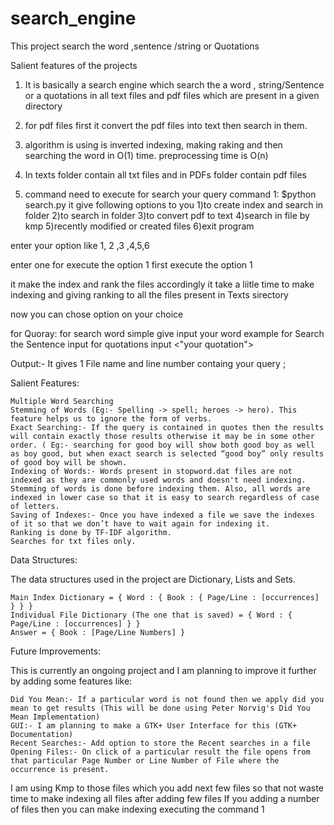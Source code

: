 # search_engine
This project search the word ,sentence /string or Quotations 

Salient features of the projects
1. It is basically a search engine which search the 
 a word , string/Sentence or a quotations in all text files and pdf files
 which are present in a given directory


2. for pdf files first it convert the pdf files into text then search in them.

3. algorithm is using is inverted indexing, making raking and then searching
the word in O(1) time.
preprocessing time is O(n)

4. In texts folder contain all txt files and in PDFs folder contain pdf files

5. command need to execute for search your query
  command 1:   $python search.py
     it give following options to you
1)to create index and search in folder
2)to search in folder
3)to convert pdf to text
4)search in file by kmp
5)recently modified or created files
6)exit program

enter your option like 1, 2 ,3 ,4,5,6


enter one for execute the option 1
first execute the option 1

it make the index and rank the files accordingly
it take a liitle time to make indexing and giving ranking to all the files present in Texts sirectory

now you can chose option on your choice

for Quoray:
for search word simple give input your word example <algorithm>
for Search the Sentence input <your Sentence>
for quotations input <"your quotation">

Output:-
It gives
1 File name and line number containg your query ;
 
Salient Features:

    Multiple Word Searching
    Stemming of Words (Eg:- Spelling -> spell; heroes -> hero). This feature helps us to ignore the form of verbs.
    Exact Searching:- If the query is contained in quotes then the results will contain exactly those results otherwise it may be in some other order. ( Eg:- searching for good boy will show both good boy as well as boy good, but when exact search is selected “good boy” only results of good boy will be shown.
    Indexing of Words:- Words present in stopword.dat files are not indexed as they are commonly used words and doesn't need indexing. Stemming of words is done before indexing them. Also, all words are indexed in lower case so that it is easy to search regardless of case of letters.
    Saving of Indexes:- Once you have indexed a file we save the indexes of it so that we don’t have to wait again for indexing it.
    Ranking is done by TF-IDF algorithm.
    Searches for txt files only.

Data Structures:

The data structures used in the project are Dictionary, Lists and Sets.

    Main Index Dictionary = { Word : { Book : { Page/Line : [occurrences] } } }
    Individual File Dictionary (The one that is saved) = { Word : { Page/Line : [occurrences] } }
    Answer = { Book : [Page/Line Numbers] }

Future Improvements:

This is currently an ongoing project and I am planning to improve it further by adding some features like:

    Did You Mean:- If a particular word is not found then we apply did you mean to get results (This will be done using Peter Norvig's Did You Mean Implementation)
    GUI:- I am planning to make a GTK+ User Interface for this (GTK+ Documentation)
    Recent Searches:- Add option to store the Recent searches in a file
    Opening Files:- On click of a particular result the file opens from that particular Page Number or Line Number of File where the occurrence is present.


I am using Kmp to those files which you add next few files so that not waste time to
make indexing all files after adding few files
If you adding a number of files then you can make indexing executing the command 1

     



 
